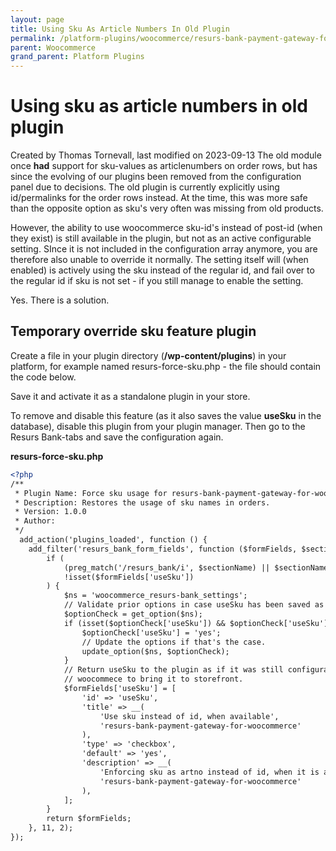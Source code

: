 ```yaml
---
layout: page
title: Using Sku As Article Numbers In Old Plugin
permalink: /platform-plugins/woocommerce/resurs-bank-payment-gateway-for-woocommerce--v2-2--resurs-checkout---simplified-flow/using-sku-as-article-numbers-in-old-plugin/
parent: Woocommerce
grand_parent: Platform Plugins
---
```




# Using sku as article numbers in old plugin 
Created by Thomas Tornevall, last modified on 2023-09-13
The old module once **had** support for sku-values as articlenumbers on
order rows, but has since the evolving of our plugins been removed from
the configuration panel due to decisions. The old plugin is currently
explicitly using id/permalinks for the order rows instead. At the time,
this was more safe than the opposite option as sku's very often was
missing from old products.

However, the ability to use woocommerce sku-id's instead of post-id
(when they exist) is still available in the plugin, but not as an active
configurable setting. SInce it is not included in the configuration
array anymore, you are therefore also unable to override it normally.
The setting itself will (when enabled) is actively using the sku instead
of the regular id, and fail over to the regular id if sku is not set -
if you still manage to enable the setting.

Yes. There is a solution.

## Temporary override sku feature plugin
Create a file in your plugin directory (**/wp-content/plugins**) in your
platform, for example named resurs-force-sku.php - the file should
contain the code below.

Save it and activate it as a standalone plugin in your store.

To remove and disable this feature (as it also saves the value
**useSku** in the database), disable this plugin from your plugin
manager. Then go to the Resurs Bank-tabs and save the configuration
again.

**resurs-force-sku.php**
```xml
<?php
/**
 * Plugin Name: Force sku usage for resurs-bank-payment-gateway-for-woocommerce (v2.2.105 and above)
 * Description: Restores the usage of sku names in orders.
 * Version: 1.0.0
 * Author:
 */
  add_action('plugins_loaded', function () {
    add_filter('resurs_bank_form_fields', function ($formFields, $sectionName) {
        if (
            (preg_match('/resurs_bank/i', $sectionName) || $sectionName === 'defaults') &&
            !isset($formFields['useSku'])
        ) {
            $ns = 'woocommerce_resurs-bank_settings';
            // Validate prior options in case useSku has been saved as disabled.
            $optionCheck = get_option($ns);
            if (isset($optionCheck['useSku']) && $optionCheck['useSku'] === 'no') {
                $optionCheck['useSku'] = 'yes';
                // Update the options if that's the case.
                update_option($ns, $optionCheck);
            }
            // Return useSku to the plugin as if it was still configurable, to convince
            // woocommece to bring it to storefront.
            $formFields['useSku'] = [
                'id' => 'useSku',
                'title' => __(
                    'Use sku instead of id, when available',
                    'resurs-bank-payment-gateway-for-woocommerce'
                ),
                'type' => 'checkbox',
                'default' => 'yes',
                'description' => __(
                    'Enforcing sku as artno instead of id, when it is available.',
                    'resurs-bank-payment-gateway-for-woocommerce'
                ),
            ];
        }
        return $formFields;
    }, 11, 2);
});
```
